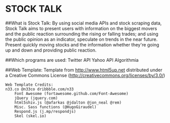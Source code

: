 # STOCK TALK

##What is Stock Talk:
    By using social media APIs and stock scraping data, Stock Talk aims to present users with information on the biggest movers and the public reaction surrounding the rising or falling trades; and using the public opinion as an indicator, speculate on trends in the near future.
    Present quickly moving stocks and the information whether they're going up and down and providing public reaction.

##Which programs are used:
    Twitter API
    Yahoo API
    Algorithmia

##Web Template:
    Template from http://www.html5up.net distributed under a Creative Commons License
    (http://creativecommons.org/licenses/by/3.0/)

    Web Template Credits:
    n33.co @n33co dribbble.com/n33
		Font Awesome (fortawesome.github.com/Font-Awesome)
		jQuery (jquery.com)
		html5shiv.js (@afarkas @jdalton @jon_neal @rem)
		Misc. Sass functions (@HugoGiraudel)
		Respond.js (j.mp/respondjs)
		Skel (skel.io)
